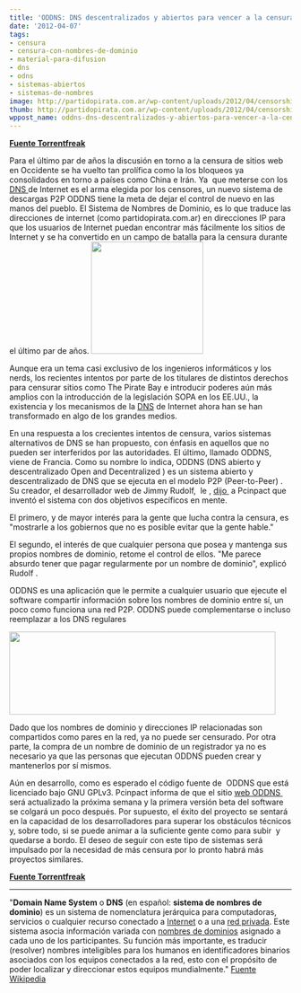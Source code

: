 ```yaml
---
title: 'ODDNS: DNS descentralizados y abiertos para vencer a la censura'
date: '2012-04-07'
tags:
- censura
- censura-con-nombres-de-dominio
- material-para-difusion
- dns
- odns
- sistemas-abiertos
- sistemas-de-nombres
image: http://partidopirata.com.ar/wp-content/uploads/2012/04/censorship.jpg
thumb: http://partidopirata.com.ar/wp-content/uploads/2012/04/censorship-150x150.jpg
wppost_name: oddns-dns-descentralizados-y-abiertos-para-vencer-a-la-censura
---
```


<strong><a href="https://torrentfreak.com/oddns-decentralized-and-open-dns-to-defeat-censorship-120407/" target="_blank">Fuente Torrentfreak</a></strong>

Para el último par de años la discusión en torno a la censura de sitios web en Occidente se ha vuelto tan prolífica como la los bloqueos ya consolidados en torno a países como China e Irán. Ya  que meterse con los<a href="https://es.wikipedia.org/wiki/Domain_Name_System" target="_blank"> DNS </a>de Internet es el arma elegida por los censores, un nuevo sistema de descargas P2P ODDNS tiene la meta de dejar el control de nuevo en las manos del pueblo.
El Sistema de Nombres de Dominio, es lo que traduce las direcciones de internet (como partidopirata.com.ar) en direcciones IP para que los usuarios de Internet puedan encontrar más fácilmente los sitios de Internet y se ha convertido en un campo de batalla para la censura durante el último par de años.
<a href="http://partidopirata.com.ar/wp-content/uploads/2012/04/censorship.jpg"><img class="alignright size-full wp-image-3848" title="censorship" src="http://partidopirata.com.ar/wp-content/uploads/2012/04/censorship.jpg" alt="" width="200" height="200" /></a>

Aunque era un tema casi exclusivo de los ingenieros informáticos y los nerds, los recientes intentos por parte de los titulares de distintos derechos para censurar sitios como The Pirate Bay e introducir poderes aún más amplios con la introducción de la legislación SOPA en los EE.UU., la existencia y los mecanismos de la <a href="http://en.wikipedia.org/wiki/Domain_Name_System">DNS</a> de Internet ahora han se han transformado en algo de los grandes medios.

En una respuesta a los crecientes intentos de censura, varios sistemas alternativos de DNS se han propuesto, con énfasis en aquellos que no pueden ser interferidos por las autoridades. El último, llamado ODDNS, viene de Francia.
Como su nombre lo indica, ODDNS (DNS abierto y descentralizado Open and Decentralized ) es un sistema abierto y descentralizado de DNS que se ejecuta en el modelo P2P (Peer-to-Peer) . Su creador, el desarrollador web de Jimmy Rudolf,  le , <a href="http://www.pcinpact.com/news/70085-oddns-filtrage-dns-p2p.htm">dijo </a> a Pcinpact que inventó el sistema con dos objetivos específicos en mente.

El primero, y de mayor interés para la gente que lucha contra la censura, es "mostrarle a los gobiernos que no es posible evitar que la gente hable."

El segundo, el interés de que cualquier persona que posea y mantenga sus propios nombres de dominio, retome el control de ellos. "Me parece absurdo tener que pagar regularmente por un nombre de dominio", explicó Rudolf .

ODDNS es una aplicación que le permite a cualquier usuario que ejecute el software compartir información sobre los nombres de dominio entre sí, un poco como funciona una red P2P. ODDNS puede complementarse o incluso reemplazar a los DNS regulares

<a href="http://partidopirata.com.ar/wp-content/uploads/2012/04/oddns.jpg"><img class="aligncenter size-full wp-image-3849" title="oddns" src="http://partidopirata.com.ar/wp-content/uploads/2012/04/oddns.jpg" alt="" width="475" height="148" /></a>

Dado que los nombres de dominio y direcciones IP relacionadas son compartidos como pares en la red, ya no puede ser censurado. Por otra parte, la compra de un nombre de dominio de un registrador ya no es necesario ya que las personas que ejecutan ODDNS pueden crear y mantenerlos por sí mismos.

Aún en desarrollo, como es esperado el código fuente de  ODDNS que está licenciado bajo GNU GPLv3. Pcinpact informa de que el sitio <a href="http://oddns.ingnu.fr/fr/">web ODDNS </a>  será actualizado la próxima semana y la primera versión beta del software se colgará un poco después.
Por supuesto, el éxito del proyecto se sentará en la capacidad de los desarrolladores para superar los obstáculos técnicos y, sobre todo, si se puede animar a la suficiente gente como para subir  y quedarse a bordo. El deseo de seguir con este tipo de sistemas será impulsado por la necesidad de más censura por lo pronto habrá más proyectos similares.

<strong><a href="https://torrentfreak.com/oddns-decentralized-and-open-dns-to-defeat-censorship-120407/" target="_blank">Fuente Torrentfreak</a></strong>

<hr />

"<strong>Domain Name System</strong> o <strong>DNS</strong> (en español: <strong>sistema de nombres de dominio</strong>) es un sistema de nomenclatura jerárquica para computadoras, servicios o cualquier recurso conectado a <a title="Internet" href="https://es.wikipedia.org/wiki/Internet">Internet</a> o a una <a title="Red privada" href="https://es.wikipedia.org/wiki/Red_privada">red privada</a>. Este sistema asocia información variada con <a title="Dominio de Internet" href="https://es.wikipedia.org/wiki/Dominio_de_Internet">nombres de dominios</a> asignado a cada uno de los participantes. Su función más importante, es traducir (resolver) nombres inteligibles para los humanos en identificadores binarios asociados con los equipos conectados a la red, esto con el propósito de poder localizar y direccionar estos equipos mundialmente."
<a href="https://es.wikipedia.org/wiki/Domain_Name_System" target="_blank">Fuente Wikipedia</a>
